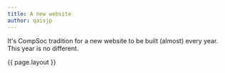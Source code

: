 ```yaml
---
title: A new website
author: qaisjp
---
```


It's CompSoc tradition for a new website to be built (almost) every year. This year is no different.


{{ page.layout }}